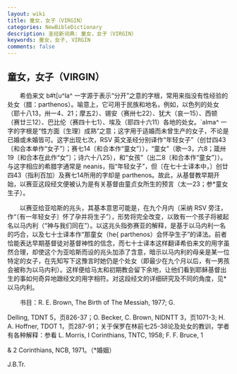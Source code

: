 ```yaml
---
layout: wiki
title: 童女，女子（VIRGIN）
categories: NewBibleDictionary
description: 圣经新词典: 童女，女子（VIRGIN）
keywords: 童女，女子, VIRGIN
comments: false
---
```


## 童女，女子（VIRGIN）

　　希伯来文 b#t[u^la^ 一字源于表示“分开”之意的字根，常用来指没有性经验的处女（腊：parthenos）。喻意上，它可用于民族和地名，例如，以色列的处女（耶十八13，卅一4、21；摩五2）、锡安（赛卅七22）、犹大（哀一15）、西顿（赛廿三12）、巴比伦（赛四十七1）、埃及（耶四十六11）各地的处女。`alma^ 一字的字根是“性方面〔生理〕成熟”之意；这字用于适婚而未曾生产的女子，不论是已婚或未婚皆可。这字出现七次，RSV 英文圣经分别译作“年轻女子”（创廿四43〔和合本单作“女子”〕；赛七14〔和合本作“童女”〕），“童女”（歌一3，六8；箴卅19〔和合本在此作“女”〕；诗六十八25），和“女孩”（出二8〔和合本作“童女”〕）。与这字相应的希腊字通常是 neanis，指“年轻女子”，但〔在七十士译本中，〕创廿四43（指利百加）及赛七14所用的字却是 parthenos。故此，从基督教早期开始，以赛亚这段经文便被认为是有关基督由童贞女所生的预言（太一23；参*童女生子）。

　　以赛亚给亚哈斯的兆头，其基本意思可能是，在九个月内（采纳 RSV 旁注，作“〔有一年轻女子〕怀了孕并将生子”），形势将完全改变，以致有一个孩子将被起名以马内利（“神与我们同在”）。以这兆头指弥赛亚的解释，是基于以马内利一名的巧合，以及七十士译本作“那童女（he{ parthenos）会怀孕生子”的译法。前者恰能表达早期基督徒对基督神性的信念，而七十士译本这样翻译希伯来文的用字虽然合理，却使这个为亚哈斯而设的兆头加添了含意，暗示以马内利的母亲是某一位特定的女子，在先知写下这豫言时她仍是个处女（即最少在九个月以后，有一男孩会被称为以马内利）。这样便给马太和初期教会留下余地，让他们看到耶稣基督出生的事如何奇异地跟经文的用字相符。对这段经文的详细研究及不同的角度，见*以马内利。

　　书目：R. E. Brown, The Birth of The Messiah, 1977; G.

Delling, TDNT 5，页826-37；O. Becker, C. Brown, NIDNTT 3，页1071-3; H. A. Hoffner, TDOT 1，页287-91；关于保罗在林前七25-38论及处女的教训，学者有各种解释：参看 L. Morris, I Corinthians, TNTC, 1958; F. F. Bruce, 1

& 2 Corinthians, NCB, 1971。（*婚姻）

J.B.Tr.








